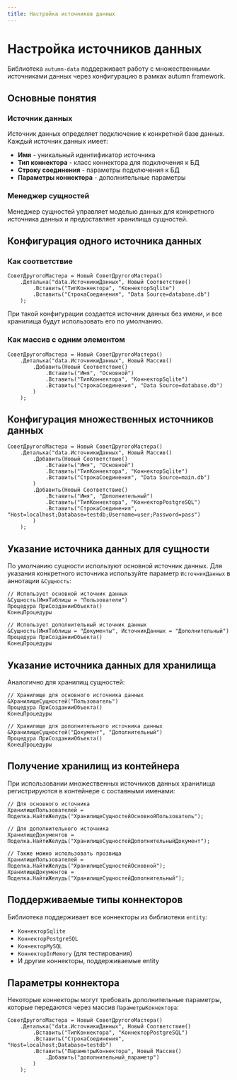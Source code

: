 ```yaml
---
title: Настройка источников данных
---
```


# Настройка источников данных

Библиотека `autumn-data` поддерживает работу с множественными источниками данных через конфигурацию в рамках autumn framework.

## Основные понятия

### Источник данных

Источник данных определяет подключение к конкретной базе данных. Каждый источник данных имеет:

- **Имя** - уникальный идентификатор источника
- **Тип коннектора** - класс коннектора для подключения к БД
- **Строку соединения** - параметры подключения к БД
- **Параметры коннектора** - дополнительные параметры

### Менеджер сущностей

Менеджер сущностей управляет моделью данных для конкретного источника данных и предоставляет хранилища сущностей.

## Конфигурация одного источника данных

### Как соответствие

```1c
СоветДругогоМастера = Новый СоветДругогоМастера()
    .Деталька("data.ИсточникиДанных", Новый Соответствие()
        .Вставить("ТипКоннектора", "КоннекторSqlite")
        .Вставить("СтрокаСоединения", "Data Source=database.db")
    );
```

При такой конфигурации создается источник данных без имени, и все хранилища будут использовать его по умолчанию.

### Как массив с одним элементом

```1c
СоветДругогоМастера = Новый СоветДругогоМастера()
    .Деталька("data.ИсточникиДанных", Новый Массив()
        .Добавить(Новый Соответствие()
            .Вставить("Имя", "Основной")
            .Вставить("ТипКоннектора", "КоннекторSqlite")
            .Вставить("СтрокаСоединения", "Data Source=database.db")
        )
    );
```

## Конфигурация множественных источников данных

```1c
СоветДругогоМастера = Новый СоветДругогоМастера()
    .Деталька("data.ИсточникиДанных", Новый Массив()
        .Добавить(Новый Соответствие()
            .Вставить("Имя", "Основной")
            .Вставить("ТипКоннектора", "КоннекторSqlite")
            .Вставить("СтрокаСоединения", "Data Source=main.db")
        )
        .Добавить(Новый Соответствие()
            .Вставить("Имя", "Дополнительный")
            .Вставить("ТипКоннектора", "КоннекторPostgreSQL")
            .Вставить("СтрокаСоединения", "Host=localhost;Database=testdb;Username=user;Password=pass")
        )
    );
```

## Указание источника данных для сущности

По умолчанию сущности используют основной источник данных. Для указания конкретного источника используйте параметр `ИсточникДанных` в аннотации `&Сущность`:

```1c
// Использует основной источник данных
&Сущность(ИмяТаблицы = "Пользователи")
Процедура ПриСозданииОбъекта()
КонецПроцедуры

// Использует дополнительный источник данных
&Сущность(ИмяТаблицы = "Документы", ИсточникДанных = "Дополнительный")
Процедура ПриСозданииОбъекта()
КонецПроцедуры
```

## Указание источника данных для хранилища

Аналогично для хранилищ сущностей:

```1c
// Хранилище для основного источника данных
&ХранилищеСущностей("Пользователь")
Процедура ПриСозданииОбъекта()
КонецПроцедуры

// Хранилище для дополнительного источника данных
&ХранилищеСущностей("Документ", "Дополнительный")
Процедура ПриСозданииОбъекта()
КонецПроцедуры
```

## Получение хранилищ из контейнера

При использовании множественных источников данных хранилища регистрируются в контейнере с составными именами:

```1c
// Для основного источника
ХранилищеПользователей = Поделка.НайтиЖелудь("ХранилищеСущностейОсновнойПользователь");

// Для дополнительного источника  
ХранилищеДокументов = Поделка.НайтиЖелудь("ХранилищеСущностейДополнительныйДокумент");

// Также можно использовать прозвища
ХранилищеПользователей = Поделка.НайтиЖелудь("ХранилищеСущностейОсновной");
ХранилищеДокументов = Поделка.НайтиЖелудь("ХранилищеСущностейДополнительный");
```

## Поддерживаемые типы коннекторов

Библиотека поддерживает все коннекторы из библиотеки `entity`:

- `КоннекторSqlite`
- `КоннекторPostgreSQL`
- `КоннекторMySQL`
- `КоннекторInMemory` (для тестирования)
- И другие коннекторы, поддерживаемые entity

## Параметры коннектора

Некоторые коннекторы могут требовать дополнительные параметры, которые передаются через массив `ПараметрыКоннектора`:

```1c
СоветДругогоМастера = Новый СоветДругогоМастера()
    .Деталька("data.ИсточникиДанных", Новый Соответствие()
        .Вставить("ТипКоннектора", "КоннекторPostgreSQL")
        .Вставить("СтрокаСоединения", "Host=localhost;Database=testdb")
        .Вставить("ПараметрыКоннектора", Новый Массив()
            .Добавить("дополнительный_параметр")
        )
    );
```